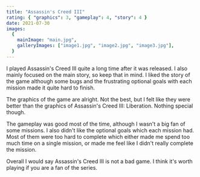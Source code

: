 ```yaml
---
title: "Assassin's Creed III"
rating: { "graphics": 3, "gameplay": 4, "story": 4 }
date: 2021-07-30
images:
  {
    mainImage: "main.jpg",
    galleryImages: ["image1.jpg", "image2.jpg", "image3.jpg"],
  }
---
```


I played Assassin's Creed III quite a long time after it was released. I also mainly focused on the main story, so keep that in mind. I liked the story of the game although some bugs and the frustrating optional goals with each mission made it quite hard to finish.

The graphics of the game are alright. Not the best, but I felt like they were better than the graphics of Assassin's Creed III: Liberation. Nothing special though.

The gameplay was good most of the time, although I wasn't a big fan of some missions. I also didn't like the optional goals which each mission had. Most of them were too hard to complete which either made me spend too much time on a single mission, or made me feel like I didn't really complete the mission.

Overall I would say Assassin's Creed III is not a bad game. I think it's worth playing if you are a fan of the series.
